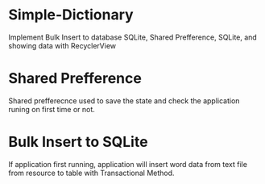 # Simple-Dictionary
Implement Bulk Insert to database SQLite, Shared Prefference, SQLite, and showing data with RecyclerView

# Shared Prefference
Shared prefferecnce used to save the state and check the application runing on first time or not.

# Bulk Insert to SQLite
If application first running, application will insert word data from text file from resource to table with Transactional Method.
